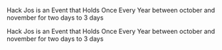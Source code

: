 <p>Hack Jos is an Event that Holds Once Every Year between october and november for two days to 3 days</p>
<p>Hack Jos is an Event that Holds Once Every Year between october and november for two days to 3 days</p>
